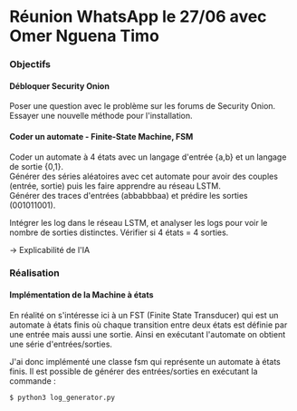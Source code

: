 # Réunion WhatsApp le 27/06 avec Omer Nguena Timo

### Objectifs

#### Débloquer Security Onion
Poser une question avec le problème sur les forums de Security Onion.
Essayer une nouvelle méthode pour l'installation.

#### Coder un automate - Finite-State Machine, FSM

Coder un automate à 4 états avec un langage d'entrée {a,b} et un langage de sortie {0,1}.  
Générer des séries aléatoires avec cet automate pour avoir des couples (entrée, sortie) puis les faire apprendre au réseau LSTM.  
Générer des traces d'entrées (abbabbbaa) et prédire les sorties (001011001).

Intégrer les log dans le réseau LSTM, et analyser les logs pour voir le nombre de sorties distinctes. Vérifier si 4 états = 4 sorties.

-> Explicabilité de l'IA

### Réalisation

#### Implémentation de la Machine à états
En réalité on s'intéresse ici à un FST (Finite State Transducer) qui est un automate à états finis où chaque transition entre deux états est définie par une entrée mais aussi une sortie.
Ainsi en exécutant l'automate on obtient une série d'entrées/sorties.

J'ai donc implémenté une classe fsm qui représente un automate à états finis.
Il est possible de générer des entrées/sorties en exécutant la commande :
```bash
$ python3 log_generator.py
```
